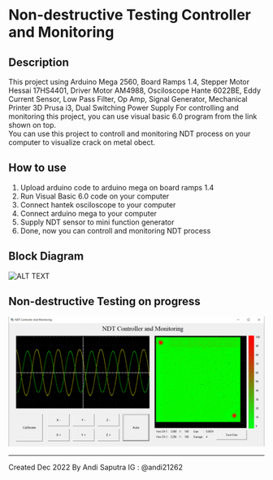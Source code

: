 # Non-destructive Testing Controller and Monitoring

## Description
This project using Arduino Mega 2560, Board Ramps 1.4, Stepper Motor Hessai 17HS4401, Driver Motor AM4988, Osciloscope Hante 6022BE, Eddy Current Sensor, Low Pass Filter, Op Amp, Signal Generator, Mechanical Printer 3D Prusa i3, Dual Switching Power Supply For controlling and monitoring this project, you can use visual basic 6.0 program from the link shown on top. <br>
You can use this project to controll and monitoring NDT process on your computer to visualize crack on metal obect.

## How to use
1. Upload arduino code to arduino mega on board ramps 1.4
2. Run Visual Basic 6.0 code on your computer
3. Connect hantek osciloscope to your computer
4. Connect arduino mega to your computer
5. Supply NDT sensor to mini function generator
6. Done, now you can controll and monitoring NDT process

## Block Diagram
![ALT TEXT](Image%20on%20PDF/Gambar%203.4%20Blok%20DiagramNDT%20Controller%20and%20Monitoring%20.png)

## Non-destructive Testing on progress
![ALT TEXT](Data%20Testing/Lubang%20Pinggir/Lubang%20pinggir%20langkah%201%20mm.png)

****************************************************
Created Dec 2022 By Andi Saputra IG : @andi21262
